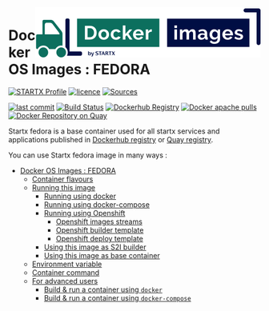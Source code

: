 <img align="right" src="https://raw.githubusercontent.com/startxfr/docker-images/master/travis/logo-small.svg?sanitize=true">

# Docker OS Images : FEDORA

[![STARTX Profile](https://img.shields.io/badge/provider-startx-green.svg)](https://github.com/startxfr) [![licence](https://img.shields.io/github/license/startxfr/docker-images.svg)](https://github.com/startxfr/docker-images) [![Sources](https://img.shields.io/badge/startxfr-docker--images-blue.svg)](https://github.com/startxfr/docker-images/tree/master/OS/)

[![last commit](https://img.shields.io/github/last-commit/startxfr/docker-images.svg)](https://github.com/startxfr/docker-images) [![Build Status](https://travis-ci.org/startxfr/docker-images.svg?branch=master)](https://travis-ci.org/startxfr/docker-images) [![Dockerhub Registry](https://img.shields.io/docker/build/startx/fedora.svg)](https://hub.docker.com/r/startx/fedora) [![Docker apache pulls](https://img.shields.io/docker/pulls/startx/fedora)](https://hub.docker.com/r/startx/fedora) [![Docker Repository on Quay](https://quay.io/repository/startx/apache/status "Docker Repository on Quay")](https://quay.io/repository/startx/apache)

Startx fedora is a base container used for all startx services and applications published in
[Dockerhub registry](https://hub.docker.com/u/startx) or [Quay registry](https://quay.io/repository/startx).

You can use Startx fedora image in many ways :

- [Docker OS Images : FEDORA](https://docker-images.readthedocs.io/en/latest/OS/fedora#docker-os-images--fedora)
  - [Container flavours](https://docker-images.readthedocs.io/en/latest/OS/fedora#container-flavours)
  - [Running this image](https://docker-images.readthedocs.io/en/latest/OS/fedora#running-this-image)
    - [Running using docker](https://docker-images.readthedocs.io/en/latest/OS/fedora#running-using-docker)
    - [Running using docker-compose](https://docker-images.readthedocs.io/en/latest/OS/fedora#running-using-docker-compose)
    - [Running using Openshift](https://docker-images.readthedocs.io/en/latest/OS/fedora#running-using-openshift)
      - [Openshift images streams](https://docker-images.readthedocs.io/en/latest/OS/fedora#openshift-images-streams)
      - [Openshift builder template](https://docker-images.readthedocs.io/en/latest/OS/fedora#openshift-builder-template)
      - [Openshift deploy template](https://docker-images.readthedocs.io/en/latest/OS/fedora#openshift-deploy-template)
    - [Using this image as S2I builder](https://docker-images.readthedocs.io/en/latest/OS/fedora#using-this-image-as-s2i-builder)
    - [Using this image as base container](https://docker-images.readthedocs.io/en/latest/OS/fedora#using-this-image-as-base-container)
  - [Environment variable](https://docker-images.readthedocs.io/en/latest/OS/fedora#environment-variable)
  - [Container command](https://docker-images.readthedocs.io/en/latest/OS/fedora#container-command)
  - [For advanced users](https://docker-images.readthedocs.io/en/latest/OS/fedora#for-advanced-users)
    - [Build & run a container using `docker`](https://docker-images.readthedocs.io/en/latest/OS/fedora#build--run-a-container-using-docker)
    - [Build & run a container using `docker-compose`](https://docker-images.readthedocs.io/en/latest/OS/fedora#build--run-a-container-using-docker-compose)
